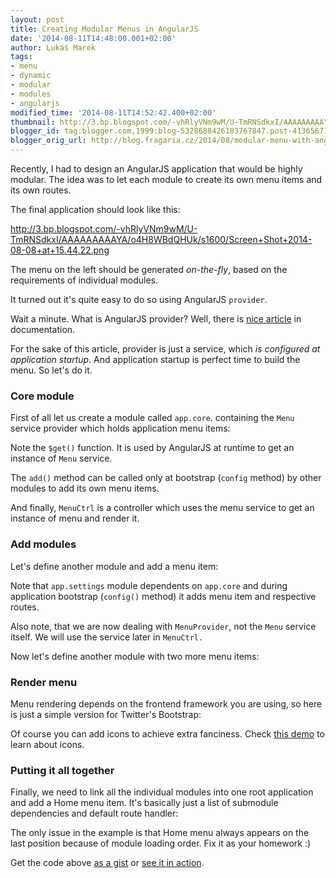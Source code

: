 ```yaml
---
layout: post
title: Creating Modular Menus in AngularJS
date: '2014-08-11T14:48:00.001+02:00'
author: Lukáš Marek
tags:
- menu
- dynamic
- modular
- modules
- angularjs
modified_time: '2014-08-11T14:52:42.400+02:00'
thumbnail: http://3.bp.blogspot.com/-vhRlyVNm9wM/U-TmRNSdkxI/AAAAAAAAAYA/o4H8WBdQHUk/s72-c/Screen+Shot+2014-08-08+at+15.44.22.png
blogger_id: tag:blogger.com,1999:blog-5328688426183767847.post-413656719071260947
blogger_orig_url: http://blog.fragaria.cz/2014/08/modular-menu-with-angularjs.html
---
```


Recently, I had to design an AngularJS application that would be highly
modular. The idea was to let each module to create its own menu items
and its own routes.

The final application should look like
this:

<http://3.bp.blogspot.com/-vhRlyVNm9wM/U-TmRNSdkxI/AAAAAAAAAYA/o4H8WBdQHUk/s1600/Screen+Shot+2014-08-08+at+15.44.22.png>

The menu on the left should be generated *on-the-fly*, based on the
requirements of individual modules.

It turned out it's quite easy to do so using AngularJS `provider`.

Wait a minute. What is AngularJS provider? Well, there is [nice
article](https://docs.angularjs.org/guide/providers) in documentation.

For the sake of this article, provider is just a service, which *is
configured at application startup*. And application startup is perfect
time to build the menu. So let's do it.

### Core module

First of all let us create a module called `app.core`. containing the
`Menu`  service provider which holds application menu items:

Note the `$get()` function. It is used by AngularJS at runtime to get an
instance of `Menu` service.

The `add()` method can be called only at bootstrap (`config` method) by
other modules to add its own menu items.

And finally, `MenuCtrl` is a controller which uses the menu service to
get an instance of menu and render it.

### Add modules

Let's define another module and add a menu item:

Note that `app.settings` module dependents on `app.core` and during
application bootstrap (`config()` method) it adds menu item and
respective routes.

Also note, that we are now dealing with `MenuProvider`, not the `Menu`
service itself. We will use the service later in `MenuCtrl.`

Now let's define another module with two more menu items:

### Render menu

Menu rendering depends on the frontend framework you are using, so here
is just a simple version for Twitter's Bootstrap:

Of course you can add icons to achieve extra fanciness. Check [this
demo](http://plnkr.co/edit/6RkqZs0mBcZa3EcGC2op?p=preview) to learn
about icons.

### Putting it all together

Finally, we need to link all the individual modules into one root
application and add a Home menu item. It's basically just a list of
submodule dependencies and default route handler:

The only issue in the example is that Home menu always appears on the
last position because of module loading order. Fix it as your homework
:)

Get the code above [as a
gist](https://gist.github.com/krtek/d74d9157b7bc9b4a21b3) or [see it in
action](http://plnkr.co/edit/6RkqZs0mBcZa3EcGC2op?p=preview).
